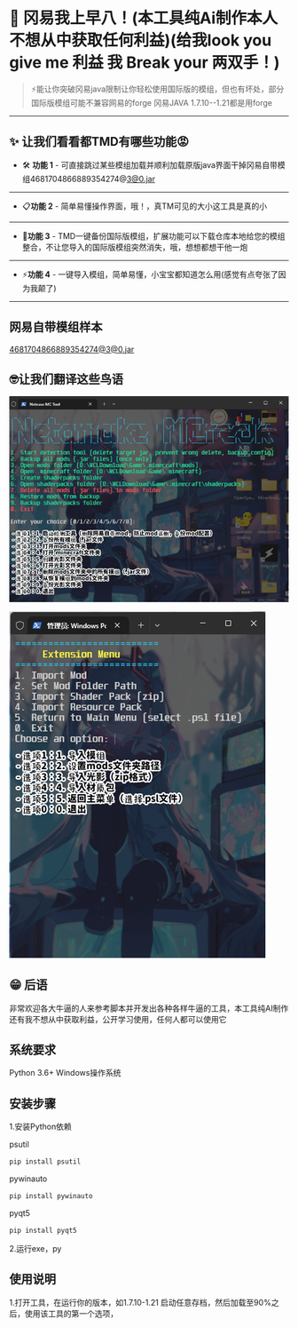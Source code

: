 # 🚀 冈易我上早八！(本工具纯Ai制作本人不想从中获取任何利益)(给我look you give me 利益 我 Break your 两双手！)
  
> ⚡能让你突破冈易java限制让你轻松使用国际版的模组，但也有坏处，部分国际版模组可能不兼容网易的forge
冈易JAVA 1.7.10--1.21都是用forge

---

## ✨ 让我们看看都TMD有哪些功能😡

- 🛠 **功能 1** - 可直接跳过某些模组加载并顺利加载原版java界面干掉冈易自带模组4681704866889354274@3@0.jar
- --------------------------------------
- 📋**功能 2** - 简单易懂操作界面，哦！，真TM可见的大小这工具是真的小
- --------------------------------------
- 📁**功能 3** - TMD一键备份国际版模组，扩展功能可以下载仓库本地给您的模组整合，不让您导入的国际版模组突然消失，哦，想想都想干他一炮
- --------------------------------------
- ⚡**功能 4** - 一键导入模组，简单易懂，小宝宝都知道怎么用(感觉有点夸张了因为我颠了)
----------------------------------------
## 网易自带模组样本 ##
[4681704866889354274@3@0.jar](4681704866889354274@3@0.jar)
  
## 🤓让我们翻译这些鸟语

![主脚本](1.png)

![扩展](2.png)

## 😁 后语  

非常欢迎各大牛逼的人来参考脚本并开发出各种各样牛逼的工具，本工具纯AI制作还有我不想从中获取利益，公开学习使用，任何人都可以使用它

## 系统要求

Python 3.6+
Windows操作系统

## 安装步骤

1.安装Python依赖

psutil
```bash
pip install psutil
```

pywinauto
```bash
pip install pywinauto
```

pyqt5
```bash
pip install pyqt5
```

2.运行exe，py

## 使用说明

1.打开工具，在运行你的版本，如1.7.10-1.21
启动任意存档，然后加载至90%之后，使用该工具的第一个选项，








